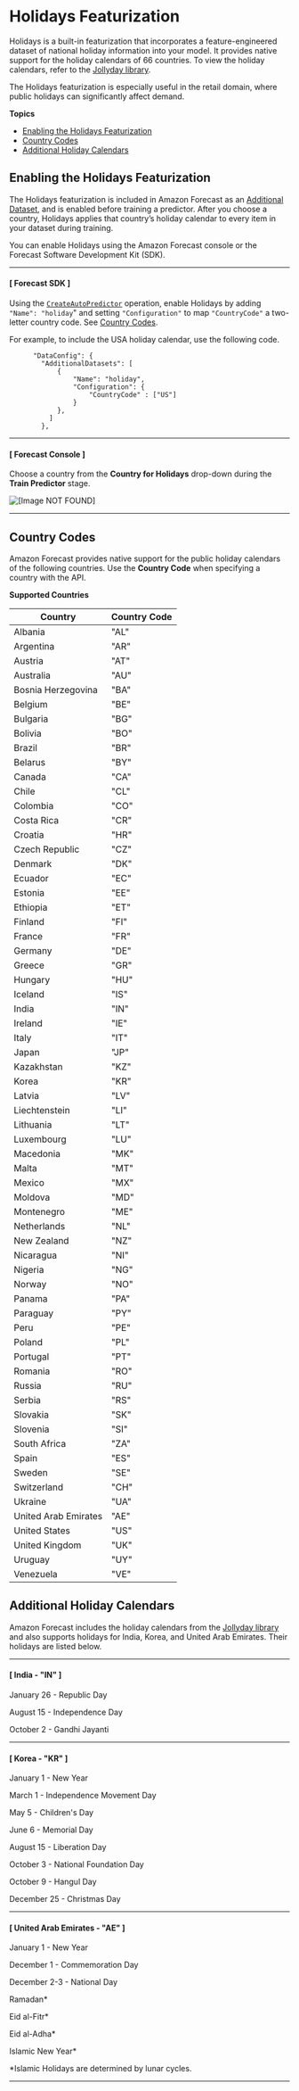 # Holidays Featurization<a name="holidays"></a>

 Holidays is a built\-in featurization that incorporates a feature\-engineered dataset of national holiday information into your model\. It provides native support for the holiday calendars of 66 countries\. To view the holiday calendars, refer to the [Jollyday library](http://jollyday.sourceforge.net/data.html)\. 

 The Holidays featurization is especially useful in the retail domain, where public holidays can significantly affect demand\. 

**Topics**
+ [Enabling the Holidays Featurization](#enabling-holidays)
+ [Country Codes](#holidays-country-codes)
+ [Additional Holiday Calendars](#holiday-calendars)

## Enabling the Holidays Featurization<a name="enabling-holidays"></a>

The Holidays featurization is included in Amazon Forecast as an [Additional Dataset](API_AdditionalDataset.md), and is enabled before training a predictor\. After you choose a country, Holidays applies that country’s holiday calendar to every item in your dataset during training\.

 You can enable Holidays using the Amazon Forecast console or the Forecast Software Development Kit \(SDK\)\.

------
#### [ Forecast SDK ]

Using the [`CreateAutoPredictor`](API_CreateAutoPredictor.md) operation, enable Holidays by adding `"Name": "holiday`" and setting `"Configuration"` to map `"CountryCode"` a two\-letter country code\. See [Country Codes](#holidays-country-codes)\.

For example, to include the USA holiday calendar, use the following code\.

```
      "DataConfig": {          
        "AdditionalDatasets": [          
            {             
                "Name": "holiday",            
                "Configuration": {
                    "CountryCode" : ["US"]
                }      
            },      
          ]   
        },
```

------
#### [ Forecast Console ]

Choose a country from the **Country for Holidays** drop\-down during the **Train Predictor** stage\.

![\[Image NOT FOUND\]](http://docs.aws.amazon.com/forecast/latest/dg/images/holidays-dropdown.png)

------

## Country Codes<a name="holidays-country-codes"></a>

 Amazon Forecast provides native support for the public holiday calendars of the following countries\. Use the **Country Code** when specifying a country with the API\.


**Supported Countries**  

| Country | Country Code | 
| --- | --- | 
|   Albania   |   "AL"   | 
|   Argentina   |   "AR"   | 
|   Austria   |   "AT"   | 
|   Australia   |   "AU"   | 
|  Bosnia Herzegovina |   "BA"   | 
|   Belgium   |   "BE"   | 
|   Bulgaria   |   "BG"   | 
|   Bolivia   |   "BO"   | 
|   Brazil   |   "BR"   | 
|   Belarus   |   "BY"   | 
|   Canada   |   "CA"   | 
|   Chile   |   "CL"   | 
|   Colombia   |   "CO"   | 
|   Costa Rica  |   "CR"   | 
|   Croatia   |   "HR"   | 
|   Czech Republic   |   "CZ"   | 
|   Denmark   |   "DK"   | 
|   Ecuador   |   "EC"   | 
|   Estonia   |   "EE"   | 
|   Ethiopia   |   "ET"   | 
|   Finland   |   "FI"   | 
|   France   |   "FR"   | 
|   Germany   |   "DE"   | 
|   Greece   |   "GR"   | 
|   Hungary   |   "HU"   | 
|   Iceland   |   "IS"   | 
|   India   |   "IN"   | 
|   Ireland   |   "IE"   | 
|   Italy   |   "IT"   | 
|   Japan   |   "JP"   | 
|   Kazakhstan   |   "KZ"   | 
|   Korea   |   "KR"   | 
|   Latvia   |   "LV"   | 
|   Liechtenstein   |   "LI"   | 
|   Lithuania   |   "LT"   | 
|   Luxembourg   |   "LU"   | 
|   Macedonia   |   "MK"   | 
|   Malta   |   "MT"   | 
|   Mexico   |   "MX"   | 
|   Moldova   |   "MD"   | 
|   Montenegro   |   "ME"   | 
|   Netherlands   |   "NL"   | 
|   New Zealand  |   "NZ"   | 
|   Nicaragua   |   "NI"   | 
|   Nigeria   |   "NG"   | 
|   Norway   |   "NO"   | 
|   Panama   |   "PA"   | 
|   Paraguay   |   "PY"   | 
|   Peru   |   "PE"   | 
|   Poland   |   "PL"   | 
|   Portugal   |   "PT"   | 
|   Romania   |   "RO"   | 
|   Russia   |   "RU"   | 
|   Serbia   |   "RS"   | 
|   Slovakia   |   "SK"   | 
|   Slovenia   |   "SI"   | 
|   South Africa  |   "ZA"   | 
|   Spain   |   "ES"   | 
|   Sweden   |   "SE"   | 
|   Switzerland   |   "CH"   | 
|   Ukraine   |   "UA"   | 
|   United Arab Emirates  |   "AE"   | 
|   United States  |   "US"   | 
|   United Kingdom   |   "UK"   | 
|   Uruguay   |   "UY"   | 
|   Venezuela   |   "VE"   | 

## Additional Holiday Calendars<a name="holiday-calendars"></a>

Amazon Forecast includes the holiday calendars from the [Jollyday library](http://jollyday.sourceforge.net/data.html) and also supports holidays for India, Korea, and United Arab Emirates\. Their holidays are listed below\.

------
#### [ India \- "IN" ]

January 26 \- Republic Day 

August 15 \- Independence Day

October 2 \- Gandhi Jayanti

------
#### [ Korea \- "KR" ]

January 1 \- New Year 

March 1 \- Independence Movement Day 

May 5 \- Children's Day

June 6 \- Memorial Day

August 15 \- Liberation Day

October 3 \- National Foundation Day

October 9 \- Hangul Day

December 25 \- Christmas Day

------
#### [ United Arab Emirates \- "AE" ]

January 1 \- New Year 

December 1 \- Commemoration Day

December 2\-3 \- National Day

Ramadan\*

Eid al\-Fitr\*

Eid al\-Adha\*

Islamic New Year\*

\*Islamic Holidays are determined by lunar cycles\.

------